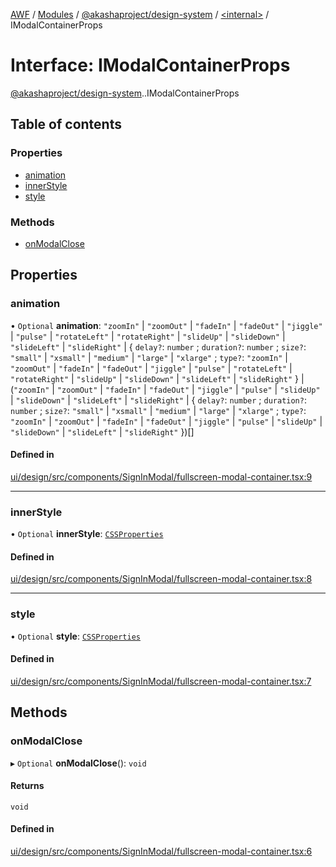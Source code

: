 [AWF](../README.md) / [Modules](../modules.md) / [@akashaproject/design-system](../modules/akashaproject_design_system.md) / [<internal\>](../modules/akashaproject_design_system._internal_.md) / IModalContainerProps

# Interface: IModalContainerProps

[@akashaproject/design-system](../modules/akashaproject_design_system.md).[<internal>](../modules/akashaproject_design_system._internal_.md).IModalContainerProps

## Table of contents

### Properties

- [animation](akashaproject_design_system._internal_.IModalContainerProps.md#animation)
- [innerStyle](akashaproject_design_system._internal_.IModalContainerProps.md#innerstyle)
- [style](akashaproject_design_system._internal_.IModalContainerProps.md#style)

### Methods

- [onModalClose](akashaproject_design_system._internal_.IModalContainerProps.md#onmodalclose)

## Properties

### animation

• `Optional` **animation**: ``"zoomIn"`` \| ``"zoomOut"`` \| ``"fadeIn"`` \| ``"fadeOut"`` \| ``"jiggle"`` \| ``"pulse"`` \| ``"rotateLeft"`` \| ``"rotateRight"`` \| ``"slideUp"`` \| ``"slideDown"`` \| ``"slideLeft"`` \| ``"slideRight"`` \| { `delay?`: `number` ; `duration?`: `number` ; `size?`: ``"small"`` \| ``"xsmall"`` \| ``"medium"`` \| ``"large"`` \| ``"xlarge"`` ; `type?`: ``"zoomIn"`` \| ``"zoomOut"`` \| ``"fadeIn"`` \| ``"fadeOut"`` \| ``"jiggle"`` \| ``"pulse"`` \| ``"rotateLeft"`` \| ``"rotateRight"`` \| ``"slideUp"`` \| ``"slideDown"`` \| ``"slideLeft"`` \| ``"slideRight"``  } \| (``"zoomIn"`` \| ``"zoomOut"`` \| ``"fadeIn"`` \| ``"fadeOut"`` \| ``"jiggle"`` \| ``"pulse"`` \| ``"slideUp"`` \| ``"slideDown"`` \| ``"slideLeft"`` \| ``"slideRight"`` \| { `delay?`: `number` ; `duration?`: `number` ; `size?`: ``"small"`` \| ``"xsmall"`` \| ``"medium"`` \| ``"large"`` \| ``"xlarge"`` ; `type?`: ``"zoomIn"`` \| ``"zoomOut"`` \| ``"fadeIn"`` \| ``"fadeOut"`` \| ``"jiggle"`` \| ``"pulse"`` \| ``"slideUp"`` \| ``"slideDown"`` \| ``"slideLeft"`` \| ``"slideRight"``  })[]

#### Defined in

[ui/design/src/components/SignInModal/fullscreen-modal-container.tsx:9](https://github.com/AKASHAorg/akasha-world-framework/blob/d81a7246/ui/design/src/components/SignInModal/fullscreen-modal-container.tsx#L9)

___

### innerStyle

• `Optional` **innerStyle**: [`CSSProperties`](akashaproject_design_system._internal_.CSSProperties.md)

#### Defined in

[ui/design/src/components/SignInModal/fullscreen-modal-container.tsx:8](https://github.com/AKASHAorg/akasha-world-framework/blob/d81a7246/ui/design/src/components/SignInModal/fullscreen-modal-container.tsx#L8)

___

### style

• `Optional` **style**: [`CSSProperties`](akashaproject_design_system._internal_.CSSProperties.md)

#### Defined in

[ui/design/src/components/SignInModal/fullscreen-modal-container.tsx:7](https://github.com/AKASHAorg/akasha-world-framework/blob/d81a7246/ui/design/src/components/SignInModal/fullscreen-modal-container.tsx#L7)

## Methods

### onModalClose

▸ `Optional` **onModalClose**(): `void`

#### Returns

`void`

#### Defined in

[ui/design/src/components/SignInModal/fullscreen-modal-container.tsx:6](https://github.com/AKASHAorg/akasha-world-framework/blob/d81a7246/ui/design/src/components/SignInModal/fullscreen-modal-container.tsx#L6)
